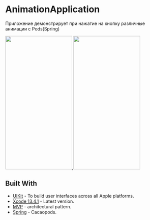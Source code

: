 # AnimationApplication

Приложение демонстрирует при нажатие на кнопку различные анимации с Pods(Spring)

<img src="https://user-images.githubusercontent.com/54499958/182140704-9983dd9f-eaf4-42dc-874f-5b9ea5fda560.jpeg" height="420" width="210" >,<img src="https://user-images.githubusercontent.com/54499958/182140723-c8e27ba2-94c7-44cc-b843-aff3fc12cc81.jpeg" height="420" width="210" >

## Built With

* [UIKit](https://developer.apple.com/documentation/uikit/) - To build user interfaces across all Apple platforms.
* [Xcode 13.4.1](https://developer.apple.com/documentation/xcode-release-notes/xcode-14-release-notes) - Latest version.
* [MVP](https://saad-eloulladi.medium.com/ios-swift-mvp-architecture-pattern-a2b0c2d310a3) - architectural pattern.
* [Spring](https://cocoapods.org/pods/Spring) - Cacaopods.

